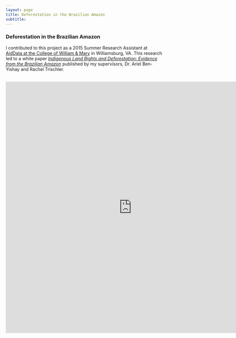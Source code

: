 ```yaml
---
layout: page
title: Deforestation in the Brazilian Amazon
subtitle: 
---
```


### Deforestation in the Brazilian Amazon

I contributed to this project as a 2015 Summer Research Assistant at [AidData at the College of William & Mary](http://www.aiddata.org) in Williamsburg, VA. This research led to a white paper <i>[Indigenous Land Rights and Deforestation: Evidence from the Brazilian Amazon](https://aish-venkat.github.io/gis/amazon.pdf)</i> published by my supervisors, Dr. Ariel Ben-Yishay and Rachel Trischler.

<br>

<iframe id="iframe_container" frameborder="0" webkitallowfullscreen="" mozallowfullscreen="" allowfullscreen="" width="800" height="800" src="https://prezi.com/embed/-p8pm7fswj9l/?bgcolor=ffffff&amp;lock_to_path=0&amp;autoplay=0&amp;autohide_ctrls=0&amp;landing_data=bHVZZmNaNDBIWnNjdEVENDRhZDFNZGNIUE43MHdLNWpsdFJLb2ZHanI5KzN6a1AxQmhjQ1hmM2YrdnNuZG5nL1JBPT0&amp;landing_sign=S-SbKVP5s0pbtSmmqN8gdQ8hMMaoe8WhD6gplZGrTN0"></iframe>
